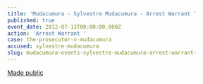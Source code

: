 ```yaml
---
title: 'Mudacumura - Sylvestre Mudacumura - Arrest Warrant '
published: true
event_date: 2012-07-13T00:00:00.000Z
action: 'Arrest Warrant '
case: the-prosecutor-v-mudacumura
accused: sylvestre-mudacumura
slug: mudacumura-events-sylvestre-mudacumura-arrest-warrant-
---
```



[Made public](https://www.icc-cpi.int/Pages/record.aspx?docNo=ICC-01/04-01/12-1-Red)